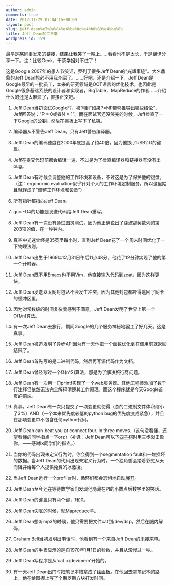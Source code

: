 ```yaml
---
author: admin
comments: true
date: 2012-11-29 07:04:16+00:00
layout: post
slug: jeff-dean%e7%9a%84%e4%ba%8c%e4%b8%89%e4%ba%8b
title: Jeff Dean的二三事
wordpress_id: 159
---
```


最早是某[同事](http://chen-xiao.com/)发来的[链接](http://www.quora.com/Jeff-Dean/What-are-all-the-Jeff-Dean-facts)，结果让我笑了一晚上……看看也不是太长，于是翻译分享一下。注：比较Geek，千茶学姐对不住了！

这是Google 2007年的愚人节笑话，罗列了很多Jeff Dean的“光辉事迹”。大名鼎鼎的Jeff Dean想必不用我介绍了。……好吧，还是介绍一下，Jeff Dean是Google最早的一批员工，本来的研究领域是OOT语言的优化技术，也因此是Google很多基础系统的设计者和实现者，BigTable，MapReduce的作者……介绍什么的还是太麻烦了，直接正文吧。

<!--more-->

1. Jeff Dean当初面试Google时，被问到“如果P=NP能够推导出哪些结论”，Jeff回答说：“P = 0或者N = 1”。而在面试官还没笑完的时候，Jeff检查了一下Google的公钥，然后在黑板上写下了私钥。

2. 编译器从不警告Jeff Dean，只有Jeff警告编译器。

3. Jeff Dean的编码速度在2000年底提高了约40倍，因为他换了USB2.0的键盘。

4. Jeff在提交代码前都会编译一遍，不过是为了检查编译器和链接器有没有出bug。

5. Jeff Dean有时候会调整他的工作环境和设备，不过这是为了保护他的键盘。（注：ergonomic evaluation似乎针对个人的工作环境定制服务，所以这里姑且就译成了“调整工作环境和设备”）

6. 所有指针都指向Jeff Dean。

7. gcc -O4的功能是发送代码给Jeff Dean重写。

8. Jeff Dean有一次没有通过图灵测试，因为他正确说出了斐波那契数列的第203项的值，在一秒钟内。

9. 真空中光速曾经是35英里每小时，直到Jeff Dean花了一个周末时间优化了一下物理法则。

10. Jeff Dean出生于1969年12月31日午后11点48分，他花了12分钟实现了他的第一个计时器。

11. Jeff Dean既不用Emacs也不用Vim，他直接输入代码到zcat，因为这样更快。

12. Jeff Dean发送以太网封包从不会发生冲突，因为其他封包都吓得逃回了网卡的缓冲区里。

13. 因为对常数级的时间复杂度感到不满意，Jeff Dean发明了世界上第一个O(1/n)算法。

14. 有一次Jeff Dean去旅行，期间Google的几个服务神秘地罢工了好几天。这是真事。

15. Jeff Dean被迫发明了异步API因为有一天他把一个函数优化到在调用前就返回结果了。

16. Jeff Dean首先写的是二进制代码，然后再写源代码作为文档。

17. Jeff Dean曾经写过一个O(n^2)算法，那是为了解决旅行商问题。

18. Jeff Dean有一次用一句printf实现了一个web服务器。其他工程师添加了数千行注释但依然无法完全解释清楚其工作原理。而这个程序就是今天Google首页的前端。

19. 真事。Jeff Dean有一次只提交了一项变更就使得（总的二进制文件体积缩小了3%）AND（一个本来优先度较低的python bug的优先度变成紧急），并且在那项变更中不包含任何python代码。

20. Jeff Dean can beat you at connect four. In three moves.（这句没看懂，还望看懂的同学指点一下orz）（补译：Jeff Dean可以下[四子棋](http://en.wikipedia.org/wiki/Connect_Four)时用三步就击败你。——感谢lx同学们的指点。）

21. 当你的代码出现未定义行为时，你会得到一个segmentation fault和一堆损坏的数据。当Jeff Dean的代码出现未定义行为时，一个独角兽会踏着彩虹从天而降并给每个人提供免费的冰激凌。

22. 当Jeff Dean运行一个profiler时，循环们都会恐惧地自动[展开](http://zh.wikipedia.org/wiki/%E5%BE%AA%E7%8E%AF%E5%B1%95%E5%BC%80)。

23. Jeff Dean至今还在等待数学家们发现他隐藏在PI的小数点后数字里的笑话。

24. Jeff Dean的键盘只有两个键，1和0。

25. Jeff Dean失眠的时候，就Mapreduce羊。

26. Jeff Dean想听mp3的时候，他只需要把文件cat到/dev/dsp，然后在脑内解码。

27. Graham Bell当初发明出电话时，他看到有一个来自Jeff Dean的未接来电。

28. Jeff Dean的手表显示的是自1970年1月1日的秒数，并且从没慢过一秒。

29. Jeff Dean写程序是从'cat >/dev/mem'开始的。

30. 有一天Jeff Dean出门时把笔记本错拿成了[绘画板](http://en.wikipedia.org/wiki/Etch_A_Sketch)。在他回去拿笔记本的路上，他在绘图板上写了个俄罗斯方块打发时间。
